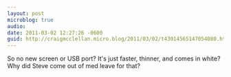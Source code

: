 ```yaml
---
layout: post
microblog: true
audio: 
date: 2011-03-02 12:27:26 -0600
guid: http://craigmcclellan.micro.blog/2011/03/02/t43014565147054080.html
---
```

So no new screen or USB port?  It's just faster, thinner, and comes in white?  Why did Steve come out of med leave for that?
